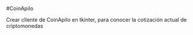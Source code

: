 #CoinApiIo

Crear cliente de CoinApiIo en tkinter, para conocer la cotización actual de criptomonedas